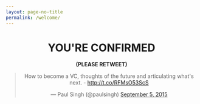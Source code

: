 ```yaml
---
layout: page-no-title
permalink: /welcome/
---
```


<h1 align="center"><strong>YOU'RE CONFIRMED</strong></h1>

<p align="center"><strong>(PLEASE RETWEET)</strong></p>

<blockquote align="center" class="twitter-tweet" lang="en"><p lang="en" dir="ltr">How to become a VC, thoughts of the future and articulating what&#39;s next. - <a href="http://t.co/RFMsO53ScS">http://t.co/RFMsO53ScS</a></p>&mdash; Paul Singh (@paulsingh) <a href="https://twitter.com/paulsingh/status/640205005849534465">September 5, 2015</a></blockquote> <script async src="//platform.twitter.com/widgets.js" charset="utf-8"></script>